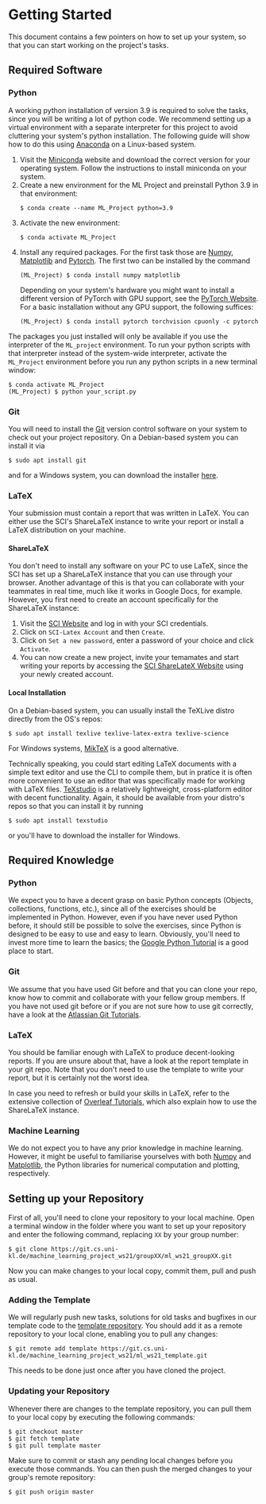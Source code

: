 # Getting Started

This document contains a few pointers on how to set up your system, so that you can start working on the project's tasks.

## Required Software
### Python
A working python installation of version 3.9 is required to solve the tasks, since you will be writing a lot of python code. We recommend setting up a virtual environment with a separate interpreter for this project to avoid cluttering your system's python installation. The following guide will show how to do this using [Anaconda](https://www.anaconda.com/) on a Linux-based system.

1. Visit the [Miniconda](https://docs.conda.io/en/latest/miniconda.html) website and download the correct version for your operating system. Follow the instructions to install miniconda on your system.
2. Create a new environment for the ML Project and preinstall Python 3.9 in that environment:
   ```shell
   $ conda create --name ML_Project python=3.9
   ```
3. Activate the new environment:
   ```shell
   $ conda activate ML_Project
   ```
4. Install any required packages. For the first task those are [Numpy](https://numpy.org/), [Matplotlib](https://matplotlib.org/) and [Pytorch](https://pytorch.org/). The first two can be installed by the command
   ```shell
   (ML_Project) $ conda install numpy matplotlib
   ```
   Depending on your system's hardware you might want to install a different version of PyTorch with GPU support, see the [PyTorch Website](https://pytorch.org/get-started/locally/). For a basic installation without any GPU support, the following suffices:
   ```shell
   (ML_Project) $ conda install pytorch torchvision cpuonly -c pytorch
   ```

The packages you just installed will only be available if you use the interpreter of the `ML_project` environment. To run your python scripts with that interpreter instead of the system-wide interpreter, activate the `ML_Project` environment before you run any python scripts in a new terminal window:
```shell
$ conda activate ML_Project
(ML_Project) $ python your_script.py
```

### Git
You will need to install the [Git](https://git-scm.com/) version control software on your system to check out your project repository. On a Debian-based system you can install it via
```shell
$ sudo apt install git
```
and for a Windows system, you can download the installer [here](https://git-scm.com/download/win).

### LaTeX
Your submission must contain a report that was written in LaTeX. You can either use the SCI's ShareLaTeX instance to write your report or install a LaTeX distribution on your machine.

#### ShareLaTeX
You don't need to install any software on your PC to use LaTeX, since the SCI has set up a ShareLaTeX instance that you can use through your browser. Another advantage of this is that you can collaborate with your teammates in real time, much like it works in Google Docs, for example. However, you first need to create an account specifically for the ShareLaTeX instance:
1. Visit the [SCI Website](https://accounts.cs.uni-kl.de/sciuser) and log in with your SCI credentials.
2. Click on `SCI-Latex Account` and then `Create`.
3. Click on `Set a new password`, enter a password of your choice and click `Activate`.
4. You can now create a new project, invite your temamates and start writing your reports by accessing the [SCI ShareLateX Website](https://sci-latex.informatik.uni-kl.de/) using your newly created account.

#### Local Installation
On a Debian-based system, you can usually install the TeXLive distro directly from the OS's repos:
```shell
$ sudo apt install texlive texlive-latex-extra texlive-science
```
For Windows systems, [MikTeX](https://miktex.org/download) is a good alternative.

Technically speaking, you could start editing LaTeX documents with a simple text editor and use the CLI to compile them, but in pratice it is often more convenient to use an editor that was specifically made for working with LaTeX files. [TeXstudio](https://www.texstudio.org/) is a relatively lightweight, cross-platform editor with decent functionality. Again, it should be available from your distro's repos so that you can install it by running
```shell
$ sudo apt install texstudio
```
or you'll have to download the installer for Windows.

## Required Knowledge
### Python
We expect you to have a decent grasp on basic Python concepts (Objects, collections, functions, etc.), since all of the exercises should be implemented in Python. However, even if you have never used Python before, it should still be possible to solve the exercises, since Python is designed to be easy to use and easy to learn. Obviously, you'll need to invest more time to learn the basics; the [Google Python Tutorial](https://developers.google.com/edu/python/) is a good place to start.

### Git
We assume that you have used Git before and that you can clone your repo, know how to commit and collaborate with your fellow group members. If you have not used git before or if you are not sure how to use git correctly, have a look at the [Atlassian Git Tutorials](https://www.atlassian.com/git/tutorials).

### LaTeX
You should be familiar enough with LaTeX to produce decent-looking reports. If you are unsure about that, have a look at the report template in your git repo. Note that you don't need to use the template to write your report, but it is certainly not the worst idea.

In case you need to refresh or build your skills in LaTeX, refer to the extensive collection of [Overleaf Tutorials](https://www.overleaf.com/learn/latex/Tutorials), which also explain how to use the ShareLaTeX instance.

### Machine Learning
We do not expect you to have any prior knowledge in machine learning. However, it might be useful to familiarise yourselves with both [Numpy](https://numpy.org/) and [Matplotlib](https://matplotlib.org/), the Python libraries for numerical computation and plotting, respectively.

## Setting up your Repository
First of all, you'll need to clone your repository to your local machine. Open a terminal window in the folder where you want to set up your repository and enter the following command, replacing `XX` by your group number:
```shell
$ git clone https://git.cs.uni-kl.de/machine_learning_project_ws21/groupXX/ml_ws21_groupXX.git
```
Now you can make changes to your local copy, commit them, pull and push as usual.

### Adding the Template
We will regularly push new tasks, solutions for old tasks and bugfixes in our template code to the [template repository](https://git.cs.uni-kl.de/machine_learning_project_ws21/ml_ws21_template). You should add it as a remote repository to your local clone, enabling you to pull any changes:
```shell
$ git remote add template https://git.cs.uni-kl.de/machine_learning_project_ws21/ml_ws21_template.git
```
This needs to be done just once after you have cloned the project.

### Updating your Repository
Whenever there are changes to the template repository, you can pull them to your local copy by executing the following commands:
```shell
$ git checkout master
$ git fetch template
$ git pull template master
```
Make sure to commit or stash any pending local changes before you execute those commands.
You can then push the merged changes to your group's remote repository:
```shell
$ git push origin master
```

